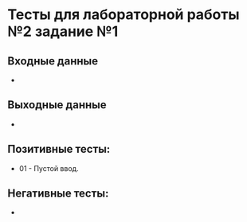 # Тесты для лабораторной работы №2 задание №1

## Входные данные
-

## Выходные данные
-

## Позитивные тесты:
- 01 - Пустой ввод.

## Негативные тесты:
-
